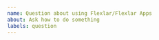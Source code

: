 ```yaml
---
name: Question about using Flexlar/Flexlar Apps
about: Ask how to do something
labels: question
---
```


<!--
Welcome to the flexlar_docker issue tracker! Before creating an issue, please heed the following:

1. Use the search function before creating a new issue. Duplicates will be closed and directed to the original discussion.
2. Please write extensively, clearly and in detail.
-->
